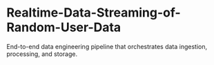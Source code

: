 # Realtime-Data-Streaming-of-Random-User-Data
End-to-end data engineering pipeline that orchestrates data ingestion, processing, and storage.
